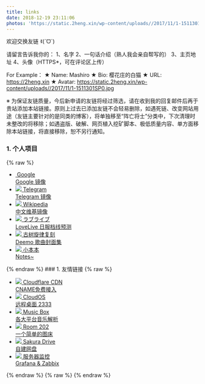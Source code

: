 ```yaml
---
title: links
date: 2018-12-19 23:11:06
photos: 'https://static.2heng.xin/wp-content/uploads//2017/11/1-1511301SP0.jpg'
---
```

欢迎交换友链 ꉂ(ˊᗜˋ)

请留言告诉我你的：
  1、名字
  2、一句话介绍（熟人我会亲自帮写的）
  3、主页地址
  4、头像（HTTPS*，可在评论区上传）

For Example：
  ★ Name: Mashiro
  ★ Bio: 樱花庄的白猫
  ★ URL: https://2heng.xin
  ★ Avatar: https://static.2heng.xin/wp-content/uploads//2017/11/1-1511301SP0.jpg

※ 为保证友链质量，今后新申请的友链将经过筛选，请在收到我的回复邮件后再于贵站添加本站链接。原则上过去已添加友链不会轻易删除，如遇死链、改变网站用途（友链主要针对的是同类的博客），将单独移至“阵亡将士”分类中，下次清理时未整改的将移除；如遇盗版、破解、网页植入挖矿脚本、极低质量内容、单方面移除本站链接，将直接移除，恕不另行通知。

### 1. 个人项目
{% raw %}
<div class="links">
  <ul class="link-items fontSmooth">
    <li class="link-item">
      <a class="link-item-inner effect-apollo" href="https://shino.cc/fgvf" title="Google 镜像" target="_blank" rel="friend">
        <img class="lazyload" onerror="imgError(this,1)" data-src="https://cloud.moezx.cc/Picture/svg/landscape/fields.svg" >
        <span class="sitename">Google</span>
        <div class="linkdes">Google 镜像</div>
      </a>
    </li>
    <li class="link-item">
      <a class="link-item-inner effect-apollo" href="https://t.shino.cc" title="Telegram 镜像" target="_blank" rel="friend">
        <img class="lazyload" onerror="imgError(this,1)" data-src="https://cloud.moezx.cc/Picture/svg/landscape/mill.svg" src="https://cloud.moezx.cc/Picture/svg/landscape/mill.svg">
        <span class="sitename">
        Telegram</span>
        <div class="linkdes">
        Telegram 镜像</div>
      </a>
    </li>
    <li class="link-item">
      <a class="link-item-inner effect-apollo" href="https://shino.cc/ksdf" title="中文维基镜像" target="_blank" rel="friend">
        <img class="lazyload" onerror="imgError(this,1)" data-src="https://cloud.moezx.cc/Picture/svg/landscape/desert-1.svg" src="https://cloud.moezx.cc/Picture/svg/landscape/desert-1.svg">
        <span class="sitename">
        Wikipedia</span>
        <div class="linkdes">
        中文维基镜像</div>
      </a>
    </li>
    <li class="link-item">
      <a class="link-item-inner effect-apollo" href="https://2heng.xin/lovelive/" title="LoveLive 日服档线预测" target="_blank" rel="friend">
        <img class="lazyload" onerror="imgError(this,1)" data-src="https://view.moezx.cc/images/2018/01/27/a_46895067_26.th.jpg" src="https://view.moezx.cc/images/2018/01/27/a_46895067_26.th.jpg">
        <span class="sitename">
        ラブライブ</span>
        <div class="linkdes">
        LoveLive 日服档线预测</div>
      </a>
    </li>
    <li class="link-item">
      <a class="link-item-inner effect-apollo" href="https://deemo.shino.cc/" title="Deemo 歌曲封面集" target="_blank" rel="friend">
        <img class="lazyload" onerror="imgError(this,1)" data-src="https://view.moezx.cc/images/2018/04/06/Deemo43628805_by_T..jpg" src="https://view.moezx.cc/images/2018/04/06/Deemo43628805_by_T..jpg">
        <span class="sitename">
        古树旋律复刻</span>
        <div class="linkdes">
        Deemo 歌曲封面集</div>
      </a>
    </li>
    <li class="link-item">
      <a class="link-item-inner effect-apollo" href="https://mashiro.top/" title="Notes~" target="_blank" rel="friend">
        <img class="lazyload" onerror="imgError(this,1)" data-src="https://view.moezx.cc/images/2018/01/15/QPID61105583by.md.png" src="https://view.moezx.cc/images/2018/01/15/QPID61105583by.md.png">
        <span class="sitename">
        小本本</span>
        <div class="linkdes">
        Notes~</div>
      </a>
    </li>
  </ul>
</div>
{% endraw %}
### 1. 友情链接
{% raw %}
<div class="links">
  <ul class="link-items fontSmooth">
    <li class="link-item">
      <a class="link-item-inner effect-apollo" href="https://www.moezx.cc/" title="CNAME免费接入" target="_blank" rel="friend">
        <img class="lazyload" onerror="imgError(this,1)" data-src="https://cloud.moezx.cc/Picture/svg/landscape2/sea.svg" src="https://cloud.moezx.cc/Picture/svg/landscape2/sea.svg">
        <span class="sitename">
        Cloudflare CDN</span>
        <div class="linkdes">
        CNAME免费接入</div>
      </a>
    </li>
    <li class="link-item">
      <a class="link-item-inner effect-apollo" href="https://io.shino.cc/" title="远程桌面 2333" target="_blank" rel="friend">
        <img class="lazyload" onerror="imgError(this,1)" data-src="https://cloud.moezx.cc/Picture/svg/landscape/iceberg.svg" src="https://cloud.moezx.cc/Picture/svg/landscape/iceberg.svg">
        <span class="sitename">
        CloudOS</span>
        <div class="linkdes">
        远程桌面 2333</div>
      </a>
    </li>
    <li class="link-item">
      <a class="link-item-inner effect-apollo" href="https://music.shino.cc/" title="各大平台音乐解析" target="_blank" rel="friend">
        <img class="lazyload" onerror="imgError(this,1)" data-src="https://cloud.moezx.cc/Picture/svg/landscape2/reindeer.svg" src="https://cloud.moezx.cc/Picture/svg/landscape2/reindeer.svg">
        <span class="sitename">
        Music Box</span>
        <div class="linkdes">
        各大平台音乐解析</div>
      </a>
    </li>
    <li class="link-item">
      <a class="link-item-inner effect-apollo" href="https://view.moezx.cc/" title="一个简单的图床" target="_blank" rel="friend">
        <img class="lazyload" onerror="imgError(this,1)" data-src="https://cloud.moezx.cc/Picture/svg/landscape/beach.svg" src="https://cloud.moezx.cc/Picture/svg/landscape/beach.svg">
        <span class="sitename">
        Room 202</span>
        <div class="linkdes">
        一个简单的图床</div>
      </a>
    </li>
    <li class="link-item">
      <a class="link-item-inner effect-apollo" href="https://pan.2heng.xin" title="自建网盘" target="_blank" rel="friend">
        <img class="lazyload" onerror="imgError(this,1)" data-src="https://cloud.moezx.cc/Picture/svg/landscape/desert.svg" src="https://cloud.moezx.cc/Picture/svg/landscape/desert.svg">
        <span class="sitename">
        Sakura Drive</span>
        <div class="linkdes">
        自建网盘</div>
      </a>
    </li>
    <li class="link-item">
      <a class="link-item-inner effect-apollo" href="https://re.shino.cc/d/UbkNywRma/home?refresh=30s&amp;orgId=2" title="Grafana &amp; Zabbix" target="_blank" rel="friend">
        <img class="lazyload" onerror="imgError(this,1)" data-src="https://cloud.moezx.cc/Picture/svg/landscape2/lake-1.svg" src="https://cloud.moezx.cc/Picture/svg/landscape2/lake-1.svg">
        <span class="sitename">
        服务器监控</span>
        <div class="linkdes">
        Grafana &amp; Zabbix</div>
      </a>
    </li>
  </ul>
</div>  
{% endraw %}
{% raw %}
<!--   <div class="have-toc">
  </div>
  <div class="toc-container" style="height: 4886.5px;">
    <div class="toc">
      <ol class="toc-list ">
        <li class="toc-list-item">
          <a href="#toc-head-1" class="toc-link node-name--H3  is-active-link">
          1. 个人项目</a>
        </li>
        <li class="toc-list-item">
          <a href="#toc-head-2" class="toc-link node-name--H3 ">
          2. 私人服务</a>
        </li>
        <li class="toc-list-item">
          <a href="#toc-head-3" class="toc-link node-name--H3 ">
          3. 后宫佳丽</a>
        </li>
        <li class="toc-list-item">
          <a href="#toc-head-4" class="toc-link node-name--H3 ">
          4. 小伙伴们</a>
        </li>
        <li class="toc-list-item">
          <a href="#toc-head-5" class="toc-link node-name--H3 ">
          5. 阵亡将士</a>
        </li>
        <li class="toc-list-item">
          <a href="#toc-head-6" class="toc-link node-name--H3 ">
          6. 大佬博客</a>
        </li>
        <li class="toc-list-item">
          <a href="#toc-head-7" class="toc-link node-name--H3 ">
          7. 特别链接</a>
        </li>
      </ol>
    </div>
  </div>
</div> -->
{% endraw %}